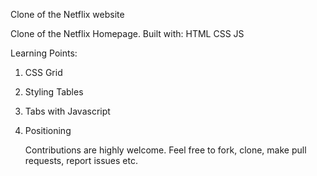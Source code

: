 Clone of the Netflix website 

Clone of the Netflix Homepage. Built with:
   HTML
   CSS
   JS

Learning Points:
1. CSS Grid
2. Styling Tables
3. Tabs with Javascript
4. Positioning

   Contributions are highly welcome. Feel free to fork, clone, make pull requests, report issues etc.
